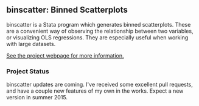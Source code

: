 binscatter: Binned Scatterplots
--------------------------------

binscatter is a Stata program which generates binned scatterplots.  These are a convenient way of observing the relationship between two variables, or visualizing OLS regressions.  They are especially useful when working with large datasets.

[See the project webpage for more information.](https://michaelstepner.com/binscatter/ "binscatter: a Stata program to generate binned scatterplots.")

### Project Status ###

binscatter updates are coming.  I've received some excellent pull requests, and have a couple new features of my own in the works. Expect a new version in summer 2015.